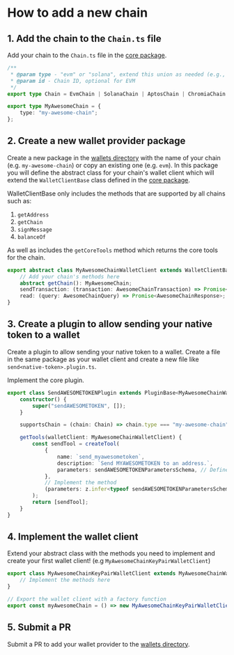 # How to add a new chain

## 1. Add the chain to the `Chain.ts` file
Add your chain to the `Chain.ts` file in the [core package](https://github.com/goat-sdk/goat/tree/main/typescript/packages/core/src/types/Chain.ts).

```typescript
/**
 * @param type - "evm" or "solana", extend this union as needed (e.g., "sui")
 * @param id - Chain ID, optional for EVM
 */
export type Chain = EvmChain | SolanaChain | AptosChain | ChromiaChain | FuelChain | MyAwesomeChain;

export type MyAwesomeChain = {
    type: "my-awesome-chain";
};
```

## 2. Create a new wallet provider package
Create a new package in the [wallets directory](https://github.com/goat-sdk/goat/tree/main/typescript/packages/wallets) with the name of your chain (e.g. `my-awesome-chain`) or copy an existing one (e.g. `evm`).
In this package you will define the abstract class for your chain's wallet client which will extend the `WalletClientBase` class defined in the [core package](https://github.com/goat-sdk/goat/tree/main/typescript/packages/core/src/classes/WalletClientBase.ts).

WalletClientBase only includes the methods that are supported by all chains such as:
1. `getAddress`
2. `getChain`
3. `signMessage`
4. `balanceOf`

As well as includes the `getCoreTools` method which returns the core tools for the chain.

```typescript
export abstract class MyAwesomeChainWalletClient extends WalletClientBase {
    // Add your chain's methods here
    abstract getChain(): MyAwesomeChain;
    sendTransaction: (transaction: AwesomeChainTransaction) => Promise<Transaction>;
    read: (query: AwesomeChainQuery) => Promise<AwesomeChainResponse>;
}
```

## 3. Create a plugin to allow sending your native token to a wallet
Create a plugin to allow sending your native token to a wallet. Create a file in the same package as your wallet client and create a new file like `send<native-token>.plugin.ts`.

Implement the core plugin.


```typescript
export class SendAWESOMETOKENPlugin extends PluginBase<MyAwesomeChainWalletClient> {
    constructor() {
        super("sendAWESOMETOKEN", []);
    }

    supportsChain = (chain: Chain) => chain.type === "my-awesome-chain";

    getTools(walletClient: MyAwesomeChainWalletClient) {
        const sendTool = createTool(
            {
                name: `send_myawesometoken`,
                description: `Send MYAWESOMETOKEN to an address.`,
                parameters: sendAWESOMETOKENParametersSchema, // Define the parameters schema
            },
            // Implement the method
            (parameters: z.infer<typeof sendAWESOMETOKENParametersSchema>) => sendAWESOMETOKENMethod(walletClient, parameters),
        );
        return [sendTool];
    }
}
```

## 4. Implement the wallet client
Extend your abstract class with the methods you need to implement and create your first wallet client! (e.g `MyAwesomeChainKeyPairWalletClient`)

```typescript
export class MyAwesomeChainKeyPairWalletClient extends MyAwesomeChainWalletClient {
    // Implement the methods here
}

// Export the wallet client with a factory function
export const myAwesomeChain = () => new MyAwesomeChainKeyPairWalletClient();
```

## 5. Submit a PR
Submit a PR to add your wallet provider to the [wallets directory](https://github.com/goat-sdk/goat/tree/main/typescript/packages/wallets).
